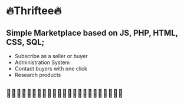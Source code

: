 

# 🔥Thriftee🔥

## Simple Marketplace based on JS, PHP, HTML, CSS, SQL;

- Subscribe as a seller or buyer
- Administration System
- Contact buyers with one click
- Research products 

## 👾👾👾👾👾👾👾👾👾👾👾👾👾👾👾👾👾👾👾👾👾👾👾 ##
